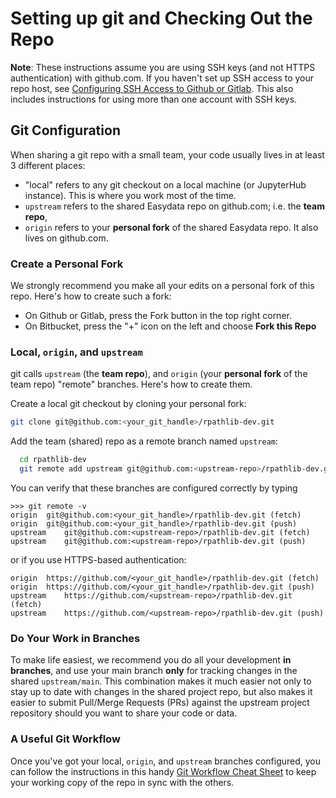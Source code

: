 # Setting up git and Checking Out the Repo

**Note**: These instructions assume you are using SSH keys (and not HTTPS authentication) with github.com. If you haven't set up SSH access to your repo host, see [Configuring SSH Access to Github or Gitlab][git-ssh]. This also includes instructions for using more than one account with SSH keys.

[git-ssh]: https://github.com/hackalog/cookiecutter-easydata/wiki/Configuring-SSH-Access-to-Github-or-GitLab

## Git Configuration
When sharing a git repo with a small team, your code usually lives in at least 3 different places:

* "local" refers to any git checkout on a local machine (or JupyterHub instance). This is where you work most of the time.
* `upstream` refers to the shared Easydata repo on github.com; i.e. the **team repo**,
* `origin` refers to your **personal fork** of the shared Easydata repo. It also lives on github.com.

### Create a Personal Fork

We strongly recommend you make all your edits on a personal fork of this repo. Here's how to create such a fork:

* On Github or Gitlab, press the Fork button in the top right corner.
* On Bitbucket, press the "+" icon on the left and choose **Fork this Repo**

### Local, `origin`, and `upstream`
git calls `upstream` (the **team repo**), and `origin` (your **personal fork** of the team repo) "remote" branches. Here's how to create them.

Create a local git checkout by cloning your personal fork:
```bash
git clone git@github.com:<your_git_handle>/rpathlib-dev.git
```
Add the team (shared) repo as a remote branch named `upstream`:
```bash
  cd rpathlib-dev
  git remote add upstream git@github.com:<upstream-repo>/rpathlib-dev.git
```

You can verify that these branches are configured correctly by typing

```
>>> git remote -v
origin	git@github.com:<your_git_handle>/rpathlib-dev.git (fetch)
origin	git@github.com:<your_git_handle>/rpathlib-dev.git (push)
upstream	git@github.com:<upstream-repo>/rpathlib-dev.git (fetch)
upstream	git@github.com:<upstream-repo>/rpathlib-dev.git (push)
```
or if you use HTTPS-based authentication:
```
origin	https://github.com/<your_git_handle>/rpathlib-dev.git (fetch)
origin	https://github.com/<your_git_handle>/rpathlib-dev.git (push)
upstream	https://github.com/<upstream-repo>/rpathlib-dev.git (fetch)
upstream	https://github.com/<upstream-repo>/rpathlib-dev.git (push)
```

### Do Your Work in Branches
To make life easiest, we recommend you do all your development **in branches**, and use your main branch **only** for tracking changes in the shared `upstream/main`. This combination makes it much easier not only to stay up to date with changes in the shared project repo, but also makes it easier to submit Pull/Merge Requests (PRs) against the upstream project repository should you want to share your code or data.

### A Useful Git Workflow
Once you've got your local, `origin`, and `upstream` branches configured, you can follow the instructions in this handy [Git Workflow Cheat Sheet](git-workflow.md) to keep your working copy of the repo in sync with the others.
